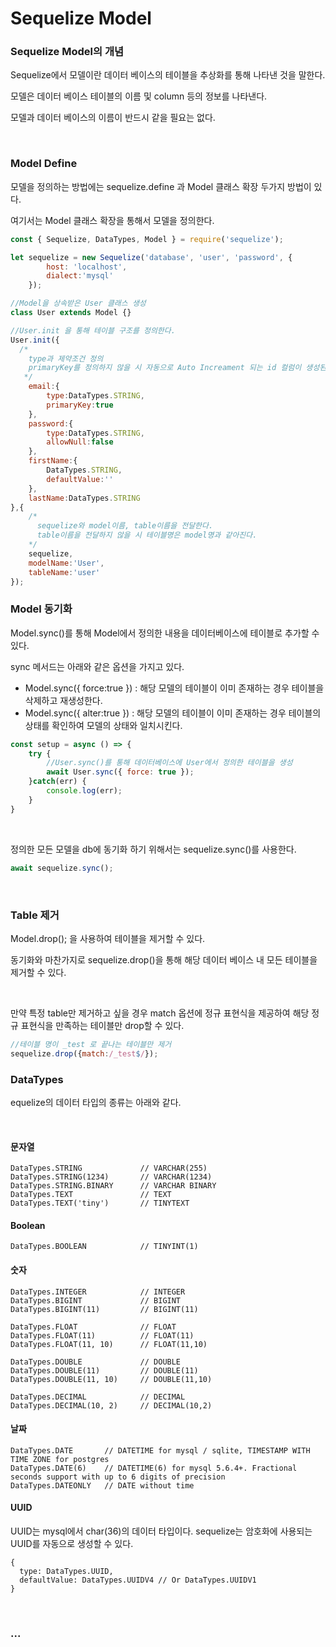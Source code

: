 # Sequelize Model

### Sequelize Model의 개념
Sequelize에서 모델이란 데이터 베이스의 테이블을 추상화를 통해 나타낸 것을 말한다.<br>

모델은 데이터 베이스 테이블의 이름 및 column 등의 정보를 나타낸다.<br>

모델과 데이터 베이스의 이름이 반드시 같을 필요는 없다.

<br>

### Model Define
모델을 정의하는 방법에는 sequelize.define 과 Model 클래스 확장 두가지 방법이 있다.<br>

여기서는 Model 클래스 확장을 통해서 모델을 정의한다.
```javascript
const { Sequelize, DataTypes, Model } = require('sequelize');

let sequelize = new Sequelize('database', 'user', 'password', {
        host: 'localhost',
        dialect:'mysql'
    });

//Model을 상속받은 User 클래스 생성
class User extends Model {}

//User.init 을 통해 테이블 구조를 정의한다.
User.init({
  /*
    type과 제약조건 정의
    primaryKey를 정의하지 않을 시 자동으로 Auto Increament 되는 id 컬럼이 생성된다.
   */
    email:{
        type:DataTypes.STRING,
        primaryKey:true
    },
    password:{
        type:DataTypes.STRING,
        allowNull:false
    },
    firstName:{
        DataTypes.STRING,
        defaultValue:''
    },
    lastName:DataTypes.STRING
},{ 
    /*
      sequelize와 model이름, table이름을 전달한다.
      table이름을 전달하지 않을 시 테이블명은 model명과 같아진다.
    */
    sequelize,
    modelName:'User',
    tableName:'user'
});
```

### Model 동기화
Model.sync()를 통해 Model에서 정의한 내용을 데이터베이스에 테이블로 추가할 수 있다.<br>

sync 메서드는 아래와 같은 옵션을 가지고 있다.

* Model.sync({ force:true }) : 해당 모델의 테이블이 이미 존재하는 경우 테이블을 삭제하고 재생성한다.
* Model.sync({ alter:true }) : 해당 모델의 테이블이 이미 존재하는 경우 테이블의 상태를 확인하여 모델의 상태와 일치시킨다.

```javascript
const setup = async () => {
    try {
        //User.sync()를 통해 데이터베이스에 User에서 정의한 테이블을 생성
        await User.sync({ force: true });
    }catch(err) {
        console.log(err);
    }
}
```

<br>

정의한 모든 모델을 db에 동기화 하기 위해서는 sequelize.sync()를 사용한다.
```javascript
await sequelize.sync();
```

<br>

### Table 제거
Model.drop(); 을 사용하여 테이블을 제거할 수 있다.<br>

동기화와 마찬가지로 sequelize.drop()을 통해 해당 데이터 베이스 내 모든 테이블을 제거할 수 있다.

<br>

만약 특정 table만 제거하고 싶을 경우 match 옵션에 정규 표현식을 제공하여 해당 정규 표현식을 만족하는 테이블만 drop할 수 있다.
```javascript
//테이블 명이 _test 로 끝나는 테이블만 제거
sequelize.drop({match:/_test$/});
```

### DataTypes

equelize의 데이터 타입의 종류는 아래와 같다.

<br>

#### 문자열
```
DataTypes.STRING             // VARCHAR(255)
DataTypes.STRING(1234)       // VARCHAR(1234)
DataTypes.STRING.BINARY      // VARCHAR BINARY
DataTypes.TEXT               // TEXT
DataTypes.TEXT('tiny')       // TINYTEXT
```

#### Boolean
```
DataTypes.BOOLEAN            // TINYINT(1)
```

#### 숫자
```
DataTypes.INTEGER            // INTEGER
DataTypes.BIGINT             // BIGINT
DataTypes.BIGINT(11)         // BIGINT(11)

DataTypes.FLOAT              // FLOAT
DataTypes.FLOAT(11)          // FLOAT(11)
DataTypes.FLOAT(11, 10)      // FLOAT(11,10)

DataTypes.DOUBLE             // DOUBLE
DataTypes.DOUBLE(11)         // DOUBLE(11)
DataTypes.DOUBLE(11, 10)     // DOUBLE(11,10)

DataTypes.DECIMAL            // DECIMAL
DataTypes.DECIMAL(10, 2)     // DECIMAL(10,2)
```

#### 날짜
```
DataTypes.DATE       // DATETIME for mysql / sqlite, TIMESTAMP WITH TIME ZONE for postgres
DataTypes.DATE(6)    // DATETIME(6) for mysql 5.6.4+. Fractional seconds support with up to 6 digits of precision
DataTypes.DATEONLY   // DATE without time
```

#### UUID
UUID는 mysql에서 char(36)의 데이터 타입이다. sequelize는 암호화에 사용되는 UUID를 자동으로 생성할 수 있다.
```
{
  type: DataTypes.UUID,
  defaultValue: DataTypes.UUIDV4 // Or DataTypes.UUIDV1
}
```

<br>

### ...
